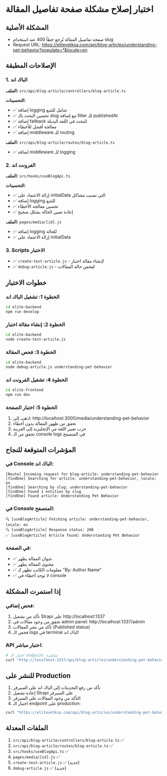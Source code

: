 # اختبار إصلاح مشكلة صفحة تفاصيل المقالة

## المشكلة الأصلية
- صفحة تفاصيل المقالة تُرجع خطأ 400 عند استخدام slug
- Request URL: https://elitevetksa.com/api/blog-articles/understanding-pet-behavior?populate=*&locale=en

## الإصلاحات المطبقة

### 1. الباك اند
**الملف:** `src/api/blog-article/controllers/blog-article.ts`

**التحسينات:**
- ✅ إضافة logging شامل للتتبع
- ✅ تحسين البحث بالـ slug مع إضافة filter للـ publishedAt
- ✅ إضافة fallback للبحث في اللغة البديلة
- ✅ معالجة أفضل للأخطاء
- ✅ إضافة middleware للـ routing

**الملف:** `src/api/blog-article/routes/blog-article.ts`
- ✅ إضافة middleware للـ logging

### 2. الفرونت اند
**الملف:** `src/hooks/useBlogApi.ts`

**التحسينات:**
- ✅ إزالة الاعتماد على initialData التي تسبب مشاكل
- ✅ إضافة logging للتتبع
- ✅ تحسين معالجة الأخطاء
- ✅ إعادة تعيين الحالة بشكل صحيح

**الملف:** `pages/media/[id].js`
- ✅ إضافة logging للحالة
- ✅ إزالة الاعتماد على initialData

### 3. Scripts الاختبار
- ✅ `create-test-article.js` - لإنشاء مقالة اختبار
- ✅ `debug-article.js` - لفحص حالة المقالات

## خطوات الاختبار

### الخطوة 1: تشغيل الباك اند
```bash
cd elite-backend
npm run develop
```

### الخطوة 2: إنشاء مقالة اختبار
```bash
cd elite-backend
node create-test-article.js
```

### الخطوة 3: فحص المقالة
```bash
cd elite-backend
node debug-article.js understanding-pet-behavior
```

### الخطوة 4: تشغيل الفرونت اند
```bash
cd elite-frontend
npm run dev
```

### الخطوة 5: اختبار الصفحة
1. اذهب إلى: http://localhost:3000/media/understanding-pet-behavior
2. تحقق من ظهور المقالة بدون أخطاء
3. جرب تغيير اللغة من الإنجليزية إلى العربية
4. تحقق من الـ console logs في المتصفح

## المؤشرات المتوقعة للنجاح

### في Console الباك اند:
```
[Route] Incoming request for blog-article: understanding-pet-behavior
[findOne] Searching for article: understanding-pet-behavior, locale: en
[findOne] Searching by slug: understanding-pet-behavior
[findOne] Found 1 entities by slug
[findOne] Found article: Understanding Pet Behavior
```

### في Console المتصفح:
```
🔍 [useBlogArticle] Fetching article: understanding-pet-behavior, locale: en
🔍 [useBlogArticle] Response status: 200
✅ [useBlogArticle] Article found: Understanding Pet Behavior
```

### في الصفحة:
- ✅ عنوان المقالة يظهر
- ✅ محتوى المقالة يظهر
- ✅ معلومات الكاتب تظهر كـ "By: Author Name"
- ✅ لا توجد أخطاء في console

## إذا استمرت المشكلة

### فحص إضافي:
1. تأكد من تشغيل Strapi على http://localhost:1337
2. تحقق من وجود مقالات في admin panel: http://localhost:1337/admin
3. تأكد من نشر المقالات (Published status)
4. فحص الـ logs في terminal الباك اند

### API اختبار مباشر:
```bash
# اختبار الـ endpoint مباشرة
curl "http://localhost:1337/api/blog-articles/understanding-pet-behavior?populate=*&locale=en"
```

## للنشر على Production

1. تأكد من رفع التحديثات إلى الباك اند على السيرفر
2. إعادة تشغيل Strapi على السيرفر
3. التأكد من وجود المقالات على السيرفر
4. اختبار الـ endpoint على production:
```bash
curl "https://elitevetksa.com/api/blog-articles/understanding-pet-behavior?populate=*&locale=en"
```

## الملفات المعدلة
1. `src/api/blog-article/controllers/blog-article.ts` ✅
2. `src/api/blog-article/routes/blog-article.ts` ✅  
3. `src/hooks/useBlogApi.ts` ✅
4. `pages/media/[id].js` ✅
5. `create-test-article.js` ✅ (جديد)
6. `debug-article.js` ✅ (جديد)
